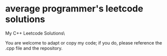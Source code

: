 # average programmer's leetcode solutions
My C++ Leetcode Solutions\

You are welcome to adapt or copy my code; if you do, please reference the .cpp file and the repository.

